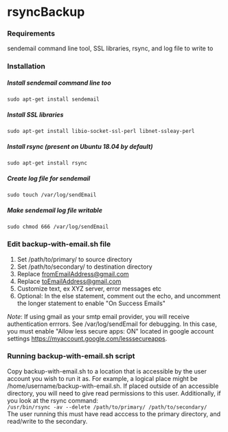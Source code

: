 # rsyncBackup

### Requirements
sendemail command line tool, SSL libraries, rsync, and log file to write to

### Installation
##### Install sendemail command line too
```sudo apt-get install sendemail```
##### Install SSL libraries
```sudo apt-get install libio-socket-ssl-perl libnet-ssleay-perl```
##### Install rsync (present on Ubuntu 18.04 by default)
```sudo apt-get install rsync```
##### Create log file for sendemail
```sudo touch /var/log/sendEmail```
##### Make sendemail log file writable
```sudo chmod 666 /var/log/sendEmail```

### Edit backup-with-email.sh file
1. Set /path/to/primary/ to source directory
2. Set /path/to/secondary/ to destination directory
3. Replace fromEmailAddress@gmail.com
4. Replace toEmailAddress@gmail.com
5. Customize text, ex XYZ server, error messages etc
6. Optional: In the else statement, comment out the echo, and uncomment the longer statement to enable "On Success Emails" 

*Note*: If using gmail as your smtp email provider, you will receive authentication errrors. See /var/log/sendEmail for debugging. In this case, you must enable "Allow less secure apps: ON" located in google account settings https://myaccount.google.com/lesssecureapps.

### Running backup-with-email.sh script
Copy backup-with-email.sh to a location that is accessible by the user account you wish to run it as. For example, a logical place might be /home/username/backup-with-email.sh. If placed outside of an accessible directory, you will need to give read permissions to this user. Additionally, if you look at the rsync command:  
```/usr/bin/rsync -av --delete /path/to/primary/ /path/to/secondary/```  
The user running this must have read acccess to the primary directory, and read/write to the secondary.



